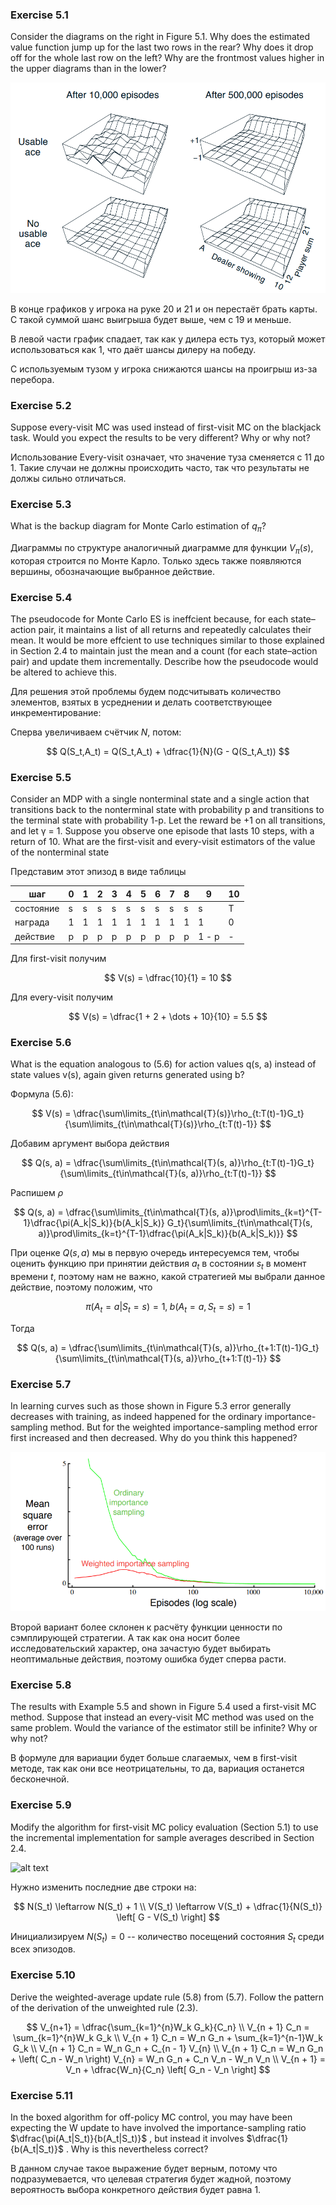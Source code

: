 ### Exercise 5.1

Consider the diagrams on the right in Figure 5.1. Why does the estimated value function jump up for the last two rows in the rear? Why does it drop off for the whole last row on the left? Why are the frontmost values higher in the upper diagrams than in the lower?

![alt text](image-3.png)

В конце графиков у игрока на руке 20 и 21 и он перестаёт брать карты. С такой суммой шанс выигрыша будет выше, чем с 19 и меньше.

В левой части график спадает, так как у дилера есть туз, который может использоваться как 1, что даёт шансы дилеру на победу.

С используемым тузом у игрока снижаются шансы на проигрыш из-за перебора.

### Exercise 5.2

Suppose every-visit MC was used instead of first-visit MC on the blackjack task. Would you expect the results to be very different? Why or why not?

Использование Every-visit означает, что значение туза сменяется с 11 до 1. Такие случаи не должны происходить часто, так что результаты не должы сильно отличаться.

### Exercise 5.3

What is the backup diagram for Monte Carlo estimation of $q_\pi$?

Диаграммы по структуре аналогичный диаграмме для функции $V_{\pi}(s)$, которая строится по Монте Карло. Только здесь также появляются вершины, обозначающие выбранное действие.

### Exercise 5.4

The pseudocode for Monte Carlo ES is ineffcient because, for each state–action pair, it maintains a list of all returns and repeatedly calculates their mean. It would be more effcient to use techniques similar to those explained in Section 2.4 to maintain just the mean and a count (for each state–action pair) and update them incrementally. Describe how the pseudocode would be altered to achieve this.

Для решения этой проблемы будем подсчитывать количество элементов, взятых в усреднении и делать соответствующее инкрементирование:

Сперва увеличиваем счётчик $N$, потом:

$$
    Q(S_t,A_t) = Q(S_t,A_t) + \dfrac{1}{N}(G - Q(S_t,A_t))
$$

### Exercise 5.5

Consider an MDP with a single nonterminal state and a single action that transitions back to the nonterminal state with probability p and transitions to the terminal state with probability 1-p. Let the reward be +1 on all transitions, and let γ = 1. Suppose you observe one episode that lasts 10 steps, with a return of 10. What are the first-visit and every-visit estimators of the value of the nonterminal state

Представим этот эпизод в виде таблицы

| шаг | 0 | 1 | 2 | 3 | 4 | 5 | 6 | 7 | 8 | 9 | 10 |
| --- | --- | --- | --- | --- | --- | --- | --- | --- | --- | --- | --- |
| состояние | s | s | s | s | s | s | s | s | s | s | T |
| награда | 1 | 1 | 1 | 1 | 1 | 1 | 1 | 1 | 1 | 1 | 0 |
| действие | p | p | p | p | p | p | p | p | p | 1 - p | - |

Для first-visit получим

$$
    V(s) = \dfrac{10}{1} = 10
$$

Для every-visit получим

$$
    V(s) = \dfrac{1 + 2 + \dots + 10}{10} = 5.5   
$$

### Exercise 5.6

What is the equation analogous to (5.6) for action values q(s, a) instead of state values v(s), again given returns generated using b?

Формула (5.6):

$$
    V(s) = \dfrac{\sum\limits_{t\in\mathcal{T}(s)}\rho_{t:T(t)-1}G_t}{\sum\limits_{t\in\mathcal{T}(s)}\rho_{t:T(t)-1}}
$$

Добавим аргумент выбора действия

$$
    Q(s, a) = \dfrac{\sum\limits_{t\in\mathcal{T}(s, a)}\rho_{t:T(t)-1}G_t}{\sum\limits_{t\in\mathcal{T}(s, a)}\rho_{t:T(t)-1}}
$$

Распишем $\rho$

$$
    Q(s, a) = \dfrac{\sum\limits_{t\in\mathcal{T}(s, a)}\prod\limits_{k=t}^{T-1}\dfrac{\pi(A_k|S_k)}{b(A_k|S_k)} G_t}{\sum\limits_{t\in\mathcal{T}(s, a)}\prod\limits_{k=t}^{T-1}\dfrac{\pi(A_k|S_k)}{b(A_k|S_k)}}
$$

При оценке $Q(s,a)$ мы в первую очередь интересуемся тем, чтобы оценить функцию при принятии действия $a_t$ в состоянии $s_t$ в момент времени $t$, поэтому нам не важно, какой стратегией мы выбрали данное действие, поэтому положим, что 

$$
    \pi(A_t=a|S_t=s)=1, \; b(A_t=a,S_t=s)=1
$$

Тогда 

$$
    Q(s, a) = \dfrac{\sum\limits_{t\in\mathcal{T}(s, a)}\rho_{t+1:T(t)-1}G_t}{\sum\limits_{t\in\mathcal{T}(s, a)}\rho_{t+1:T(t)-1}}
$$

### Exercise 5.7

In learning curves such as those shown in Figure 5.3 error generally decreases with training, as indeed happened for the ordinary importance-sampling method. But for the weighted importance-sampling method error first increased and then decreased. Why do you think this happened?

![alt text](image-4.png)

Второй вариант более склонен к расчёту функции ценности по сэмплирующей стратегии. А так как она носит более исследовательский характер, она зачастую будет выбирать неоптимальные действия, поэтому ошибка будет сперва расти.


### Exercise 5.8

The results with Example 5.5 and shown in Figure 5.4 used a first-visit MC method. Suppose that instead an every-visit MC method was used on the same problem. Would the variance of the estimator still be infinite? Why or why not?

В формуле для вариации будет больше слагаемых, чем в first-visit методе, так как они все неотрицательны, то да, вариация останется бесконечной.

### Exercise 5.9

Modify the algorithm for first-visit MC policy evaluation (Section 5.1) to use the incremental implementation for sample averages described in Section 2.4.

![alt text](image-5.png)

Нужно изменить последние две строки на:

$$
    N(S_t) \leftarrow N(S_t) + 1 \\
    V(S_t) \leftarrow V(S_t) + \dfrac{1}{N(S_t)} \left[ G - V(S_t) \right]
$$

Инициализируем $N(S_t) = 0$ -- количество посещений состояния $S_t$ среди всех эпизодов.

### Exercise 5.10

Derive the weighted-average update rule (5.8) from (5.7). Follow the pattern of the derivation of the unweighted rule (2.3).

$$
    V_{n+1} = \dfrac{\sum_{k=1}^{n}W_k G_k}{C_n} \\
    V_{n + 1} C_n = \sum_{k=1}^{n}W_k G_k \\
    V_{n + 1} C_n = W_n G_n + \sum_{k=1}^{n-1}W_k G_k \\
    V_{n + 1} C_n = W_n G_n + C_{n - 1} V_{n} \\ 
    V_{n + 1} C_n = W_n G_n + \left( C_n - W_n \right) V_{n} = W_n G_n + C_n V_n - W_n V_n \\
    V_{n + 1} = V_n + \dfrac{W_n}{C_n} \left[ G_n - V_n \right]
$$  

### Exercise 5.11

In the boxed algorithm for off-policy MC control, you may have been 
expecting the W update to have involved the importance-sampling ratio $\dfrac{\pi(A_t|S_t)}{b(A_t|S_t)}$ , but instead it involves $\dfrac{1}{b(A_t|S_t)}$ . Why is this nevertheless correct?

В данном случае такое выражение будет верным, потому что подразумевается, что целевая стратегия будет жадной, поэтому вероятность выбора конкретного действия будет равна 1.